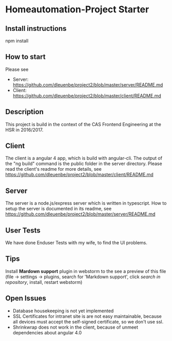 # Homeautomation-Project Starter

## Install instructions
npm install

## How to start
Please see
+ Server: https://github.com/dleuenbe/project2/blob/master/server/README.md
+ Client: https://github.com/dleuenbe/project2/blob/master/client/README.md

## Description
This project is build in the context of the CAS Frontend Engineering at the HSR in 2016/2017.

## Client
The client is a angular 4 app, which is build with angular-cli. The output of the "ng build" command is the public folder in the server directory.
Please read the client's readme for more details, see https://github.com/dleuenbe/project2/blob/master/client/README.md

## Server
The server is a node.js/express server which is written in typescript. How to setup the server is documented in its readme, see
https://github.com/dleuenbe/project2/blob/master/server/README.md

## User Tests
We have done Enduser Tests with my wife, to find the UI problems.
 
## Tips
Install **Mardown support** plugin in webstorm to the see a preview of this file (file -> settings -> plugins, search for 'Markdown support', click *search in repository*, install, restart webstorm)

## Open Issues
+ Database housekeeping is not yet implemented
+ SSL Certificates for intranet site is are not easy maintainable, because all devices must accept the self-signed certificate, so we don't use ssl.
+ Shrinkwrap does not work in the client, because of unmeet dependencies about angular 4.0
